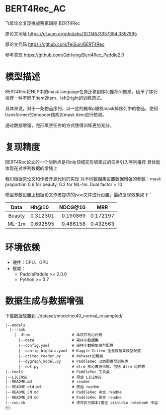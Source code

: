 # BERT4Rec_AC
飞浆论文复现挑战赛第四期 BERT4Rec

原论文地址 https://dl.acm.org/doi/abs/10.1145/3357384.3357895

原论文代码 https://github.com/FeiSun/BERT4Rec

参考实现 https://github.com/Qdriving/Bert4Rec_Paddle2.0

# 模型描述
BERT4Rec将NLP中的mask language任务迁移到序列推荐问题来，给予了序列推荐一种不同于item2item，left2right的训练范式。

具体来说，对于一条物品序列，以一定的概率p随机mask掉序列中的物品，使用transformer的encoder结构对mask item进行预测。

通过数据增强，完形填空任务的方式使得训练更加充分。

# 复现精度

BERT4Rec论文的一个创新点是将nlp领域完形填空式的任务引入序列推荐 具体就体现在对序列数据的增强上

我们根据原论文和作者开源代码的实现 对不同数据集设置数据增强的参数：mask proportion 0.6 for beauty, 0.2 for ML-1m. Dual factor = 10 

模型参数设置上根据论文作者提供的json文件进行设置，最终复现效果如下：



| Data | Hit@10 | NDCG@10 | MRR|
|:-------:|:-----|--------:|--------|
|Beauty| 0.312301 | 0.190869 |0.172197 |
|ML-1m| 0.692595| 0.486158 | 0.432563|


# 环境依赖
- 硬件：CPU、GPU
- 框架： 
   - PaddlePaddle >= 2.0.0 
   - Python >= 3.7
        


# 数据生成与数据增强
下载数据放置到 ./dataset/modelnet40_normal_resampled/

```
|--models
  |--rank
    |--dlrm                   # 本项目核心代码
      |--data                 # 采样小数据集
      |--config.yaml          # 采样小数据集模型配置
      |--config_bigdata.yaml  # Kaggle Criteo 全量数据集模型配置
      |--criteo_reader.py     # dataset加载类            
      |--dygraph_model.py     # PaddleRec 动态图模型训练类
      |--net.py               # dlrm 核心算法代码，包括 dlrm 组网等
|--tools                      # PaddleRec 工具类
|--LICENSE                    # 项目 LICENSE
|--README.md                  # readme
|--README-old.md              # 原始 readme
|--README_CN.md               # PaddleRec 中文 readme
|--README_EN.md               # PaddleRec 英文 readme
|--run.sh                     # 项目执行脚本(需在 aistudio notebook 中运行)
```
